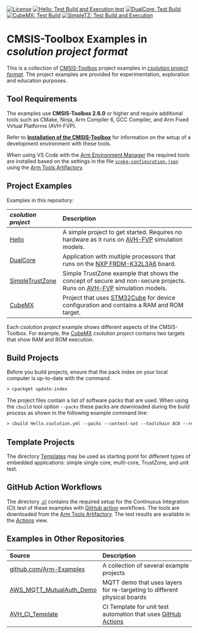 [![License](https://img.shields.io/github/license/Open-CMSIS-Pack/csolution-examples)](https://github.com/Open-CMSIS-Pack/csolution-examples/blob/main/LICENSE)
[![Hello: Test Build and Execution test](https://img.shields.io/github/actions/workflow/status/Open-CMSIS-Pack/csolution-examples/Hello-CI.yml?logo=arm&logoColor=0091bd&label=Hello:%20Test%20Build%20and%20Execution)](/.github/workflows/Hello-CI.yml)
[![DualCore: Test Build](https://img.shields.io/github/actions/workflow/status/Open-CMSIS-Pack/csolution-examples/DualCore-CI.yml?logo=arm&logoColor=0091bd&label=DualCore:%20Test%20Build)](/.github/workflows/DualCore-CI.yml)
[![CubeMX: Test Build](https://img.shields.io/github/actions/workflow/status/Open-CMSIS-Pack/csolution-examples/CubeMX-CI.yml?logo=arm&logoColor=0091bd&label=CubeMX:%20Test%20and%20Build)](/.github/workflows/CubeMX-CI.yml)
[![SimpleTZ: Test Build and Execution](https://img.shields.io/github/actions/workflow/status/Open-CMSIS-Pack/csolution-examples/SimpleTZ-CI.yml?logo=arm&logoColor=0091bd&label=SimpleTZ:%20Test%20Build%20and%20Execution)](/.github/workflows/SimpleTZ-CI.yml)

# CMSIS-Toolbox Examples in *csolution project format*

This is a collection of [CMSIS-Toolbox](https://open-cmsis-pack.github.io/cmsis-toolbox) project examples in [*csolution project format*](https://open-cmsis-pack.github.io/cmsis-toolbox/YML-Input-Format).  The project examples are provided for experimentation, exploration and education purposes.

## Tool Requirements

The examples use **CMSIS-Toolbox 2.6.0** or higher and require additional tools such as CMake, Ninja, Arm Compiler 6, GCC Compiler, and Arm Fixed Virtual Platforms (AVH-FVP).

Refer to [**Installation of the CMSIS-Toolbox**](https://open-cmsis-pack.github.io/cmsis-toolbox/installation) for information on the setup of a development environment with these tools.

When using VS Code with the [Arm Environment Manager](https://marketplace.visualstudio.com/items?itemName=Arm.environment-manager) the required tools are installed based on the settings in the file [`vcpkg-configuration.json`](./vcpkg-configuration.json) using the [Arm Tools Artifactory](https://artifacts.tools.arm.com/).

## Project Examples

Examples in this repository:

*csolution project*                  | Description
:------------------------------------|:----------------------------------
[Hello](./Hello)                     | A simple project to get started. Requires no hardware as it runs on [AVH-FVP](https://github.com/ARM-software/AVH) simulation models.
[DualCore](./DualCore)               | Application with multiple processors that runs on the [NXP FRDM-K32L3A6](https://www.keil.arm.com/boards/nxp-frdm-k32l3a6-989d2e5/projects/) board.
[SimpleTrustZone](./SimpleTrustZone) | Simple TrustZone example that shows the concept of secure and non-secure projects. Runs on [AVH-FVP](https://github.com/ARM-software/AVH) simulation models.
[CubeMX](./CubeMX)                   | Project that uses [STM32Cube](https://github.com/Open-CMSIS-Pack/cmsis-toolbox/tree/main/docs/CubeMX.md) for device configuration and contains a RAM and ROM target.

Each *csolution project* example shows different aspects of the CMSIS-Toolbox. For example, the [CubeMX](./CubeMX) *csolution project* contains two targets that show RAM and ROM execution.

## Build Projects

Before you build projects, ensure that the pack index on your local computer is up-to-date with the command.

```txt
> cpackget update-index
```

The project files  contain a list of software packs that are used. When using the `cbuild` tool option `--packs` these packs are downloaded during the build process as shown in the following example command line:

```txt
> cbuild Hello.csolution.yml --packs --context-set --toolchain AC6 --rebuild 
```

## Template Projects

The directory [Templates](./Templates) may be used as starting point for different types of embedded applications: simple single core, multi-core, TrustZone, and unit test.

## GitHub Action Workflows

The directory [.ci](./.ci) contains the required setup for the Continuous Integration (CI) test of these examples with [GitHub action](./.github) workflows. The tools are downloaded from the [Arm Tools Artifactory](https://artifacts.tools.arm.com/). The test results are available in the [*Actions*](/../../actions) view.

## Examples in Other Repositories

Source            | Description
:-----------------|:----------------------------------
[github.com/Arm-Examples](https://github.com/Arm-Examples)  | A collection of several example projects
[AWS_MQTT_MutualAuth_Demo](https://github.com/Open-CMSIS-Pack/AWS_MQTT_MutualAuth_SW_Framework)  | MQTT demo that uses layers for re-targeting to different physical boards
[AVH_CI_Template](https://github.com/Arm-Examples/AVH_CI_Template) |  CI Template for unit test automation that uses [GitHub Actions](https://github.com/features/actions)